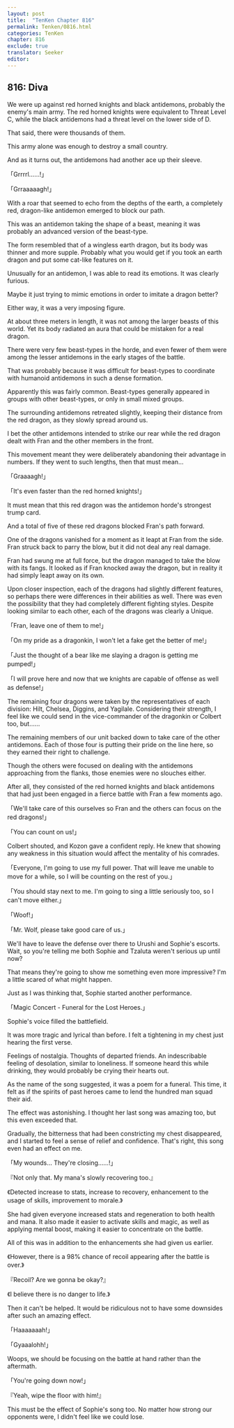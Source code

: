 ```yaml
---
layout: post
title:  "TenKen Chapter 816"
permalink: Tenken/0816.html
categories: TenKen
chapter: 816
exclude: true
translator: Seeker
editor: 
---
```

<h2 id="ch816">816: Diva</h2>

<p>We were up against red horned knights and black antidemons, probably the enemy's main army. The red horned knights were equivalent to Threat Level C, while the black antidemons had a threat level on the lower side of D.</p>

<p>That said, there were thousands of them.</p>

<p>This army alone was enough to destroy a small country.</p>

<p>And as it turns out, the antidemons had another ace up their sleeve.</p>

<p>「Grrrrl……!」</p>
<p>「Grraaaaagh!」</p>

<p>With a roar that seemed to echo from the depths of the earth, a completely red, dragon-like antidemon emerged to block our path.</p>

<p>This was an antidemon taking the shape of a beast, meaning it was probably an advanced version of the beast-type.</p>

<p>The form resembled that of a wingless earth dragon, but its body was thinner and more supple. Probably what you would get if you took an earth dragon and put some cat-like features on it.</p>

<p>Unusually for an antidemon, I was able to read its emotions. It was clearly furious.</p>

<p>Maybe it just trying to mimic emotions in order to imitate a dragon better?</p>

<p>Either way, it was a very imposing figure.</p>

<p>At about three meters in length, it was not among the larger beasts of this world. Yet its body radiated an aura that could be mistaken for a real dragon.</p>

<p>There were very few beast-types in the horde, and even fewer of them were among the lesser antidemons in the early stages of the battle.</p>

<p>That was probably because it was difficult for beast-types to coordinate with humanoid antidemons in such a dense formation.</p>

<p>Apparently this was fairly common. Beast-types generally appeared in groups with other beast-types, or only in small mixed groups.</p>

<p>The surrounding antidemons retreated slightly, keeping their distance from the red dragon, as they slowly spread around us.</p>

<p>I bet the other antidemons intended to strike our rear while the red dragon dealt with Fran and the other members in the front.</p>

<p>This movement meant they were deliberately abandoning their advantage in numbers. If they went to such lengths, then that must mean…</p>

<p>「Graaaagh!」</p>
<p>「It's even faster than the red horned knights!」</p>

<p>It must mean that this red dragon was the antidemon horde's strongest trump card.</p>

<p>And a total of five of these red dragons blocked Fran's path forward.</p>

<p>One of the dragons vanished for a moment as it leapt at Fran from the side. Fran struck back to parry the blow, but it did not deal any real damage.</p>

<p>Fran had swung me at full force, but the dragon managed to take the blow with its fangs. It looked as if Fran knocked away the dragon, but in reality it had simply leapt away on its own.</p>

<p>Upon closer inspection, each of the dragons had slightly different features, so perhaps there were differences in their abilities as well. There was even the possibility that they had completely different fighting styles. Despite looking similar to each other, each of the dragons was clearly a Unique.</p>

<p>「Fran, leave one of them to me!」</p>
<p>「On my pride as a dragonkin, I won't let a fake get the better of me!」</p>
<p>「Just the thought of a bear like me slaying a dragon is getting me pumped!」</p>
<p>「I will prove here and now that we knights are capable of offense as well as defense!」</p>

<p>The remaining four dragons were taken by the representatives of each division: Hilt, Chelsea, Diggins, and Yagilale. Considering their strength, I feel like we could send in the vice-commander of the dragonkin or Colbert too, but……</p>

<p>The remaining members of our unit backed down to take care of the other antidemons. Each of those four is putting their pride on the line here, so they earned their right to challenge.</p>

<p>Though the others were focused on dealing with the antidemons approaching from the flanks, those enemies were no slouches either.</p>

<p>After all, they consisted of the red horned knights and black antidemons that had just been engaged in a fierce battle with Fran a few moments ago.</p>

<p>「We'll take care of this ourselves so Fran and the others can focus on the red dragons!」</p>
<p>「You can count on us!」</p>

<p>Colbert shouted, and Kozon gave a confident reply. He knew that showing any weakness in this situation would affect the mentality of his comrades.</p>

<p>「Everyone, I'm going to use my full power. That will leave me unable to move for a while, so I will be counting on the rest of you.」</p>
<p>「You should stay next to me. I'm going to sing a little seriously too, so I can't move either.」</p>
<p>「Woof!」</p>
<p>「Mr. Wolf, please take good care of us.」</p>

<p>We'll have to leave the defense over there to Urushi and Sophie's escorts. Wait, so you're telling me both Sophie and Tzaluta weren't serious up until now?</p>

<p>That means they're going to show me something even more impressive? I'm a little scared of what might happen.</p>

<p>Just as I was thinking that, Sophie started another performance.</p>

<p>「Magic Concert - Funeral for the Lost Heroes.」</p>

<p>Sophie's voice filled the battlefield.</p>

<p>It was more tragic and lyrical than before. I felt a tightening in my chest just hearing the first verse.</p>

<p>Feelings of nostalgia. Thoughts of departed friends. An indescribable feeling of desolation, similar to loneliness. If someone heard this while drinking, they would probably be crying their hearts out.</p>

<p>As the name of the song suggested, it was a poem for a funeral. This time, it felt as if the spirits of past heroes came to lend the hundred man squad their aid.</p>

<p>The effect was astonishing. I thought her last song was amazing too, but this even exceeded that.</p>

<p>Gradually, the bitterness that had been constricting my chest disappeared, and I started to feel a sense of relief and confidence. That's right, this song even had an effect on me.</p>

<p>「My wounds… They're closing……!」</p>
<p>『Not only that. My mana's slowly recovering too.』</p>
<p>《Detected increase to stats, increase to recovery, enhancement to the usage of skills, improvement to morale.》</p>

<p>She had given everyone increased stats and regeneration to both health and mana. It also made it easier to activate skills and magic, as well as applying mental boost, making it easier to concentrate on the battle.</p>

<p>All of this was in addition to the enhancements she had given us earlier.</p>

<p>《However, there is a 98% chance of recoil appearing after the battle is over.》</p>
<p>『Recoil? Are we gonna be okay?』</p>
<p>《I believe there is no danger to life.》</p>

<p>Then it can't be helped. It would be ridiculous not to have some downsides after such an amazing effect.</p>

<p>「Haaaaaaah!」</p>
<p>「Gyaaalohh!」</p>

<p>Woops, we should be focusing on the battle at hand rather than the aftermath.</p>

<p>「You're going down now!」</p>
<p>『Yeah, wipe the floor with him!』</p>

<p>This must be the effect of Sophie's song too. No matter how strong our opponents were, I didn't feel like we could lose.</p>



